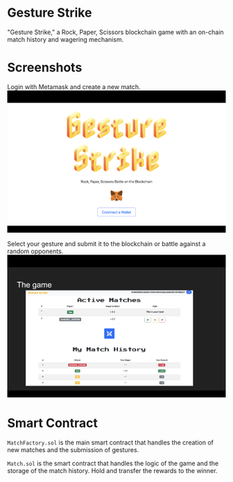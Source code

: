 # Gesture Strike

"Gesture Strike," a Rock, Paper, Scissors blockchain game with an on-chain match history and wagering mechanism.

# Screenshots

Login with Metamask and create a new match.
![Screenshot](./images/landing-page.png)

Select your gesture and submit it to the blockchain or battle against a random opponents.
![Screenshot](./images/matches.png)

# Smart Contract

`MatchFactory.sol` is the main smart contract that handles the creation of new matches and the submission of gestures. 

`Match.sol` is the smart contract that handles the logic of the game and the storage of the match history. Hold and transfer the rewards to the winner.